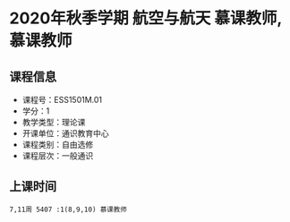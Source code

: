 # 2020年秋季学期 航空与航天 慕课教师, 慕课教师






## 课程信息

- 课程号：ESS1501M.01
- 学分：1
- 教学类型：理论课
- 开课单位：通识教育中心
- 课程类别：自由选修
- 课程层次：一般通识

## 上课时间

```
7,11周 5407 :1(8,9,10) 慕课教师
```

